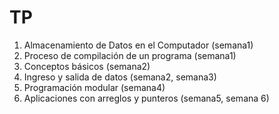 # TP
1. Almacenamiento de Datos en el Computador (semana1) <br/>
2. Proceso de compilación de un programa (semana1) <br/>
3. Conceptos básicos (semana2) <br/>
4. Ingreso y salida de datos (semana2, semana3) <br/>
5. Programación modular (semana4) <br/>
6. Aplicaciones con arreglos y punteros (semana5, semana 6) <br/>
